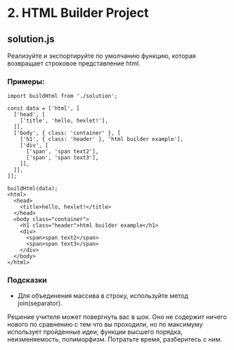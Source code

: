 # 2. HTML Builder Project

## solution.js

Реализуйте и экспортируйте по умолчанию функцию, которая возвращает строковое представление html.

### Примеры:
```
import buildHtml from './solution';

const data = ['html', [
  ['head', [
    ['title', 'hello, hexlet!'],
  ]],
  ['body', { class: 'container' }, [
    ['h1', { class: 'header' }, 'html builder example'],
    ['div', [
      ['span', 'span text2'],
      ['span', 'span text3'],
    ]],
  ]],
]];
```
```
buildHtml(data);
<html>
  <head>
    <title>hello, hexlet!</title>
  </head>
  <body class="container">
    <h1 class="header">html builder example</h1>
    <div>
      <span>span text2</span>
      <span>span text3</span>
    </div>
  </body>
</html>
```

### Подсказки

* Для объединения массива в строку, используйте метод join(separator).

Решение учителя может повергнуть вас в шок. Оно не содержит ничего нового по сравнению с тем что вы проходили, но по максимуму использует пройденные идеи, функции высшего порядка, неизменяемость, полиморфизм. Потратьте время, разберитесь с ним.
